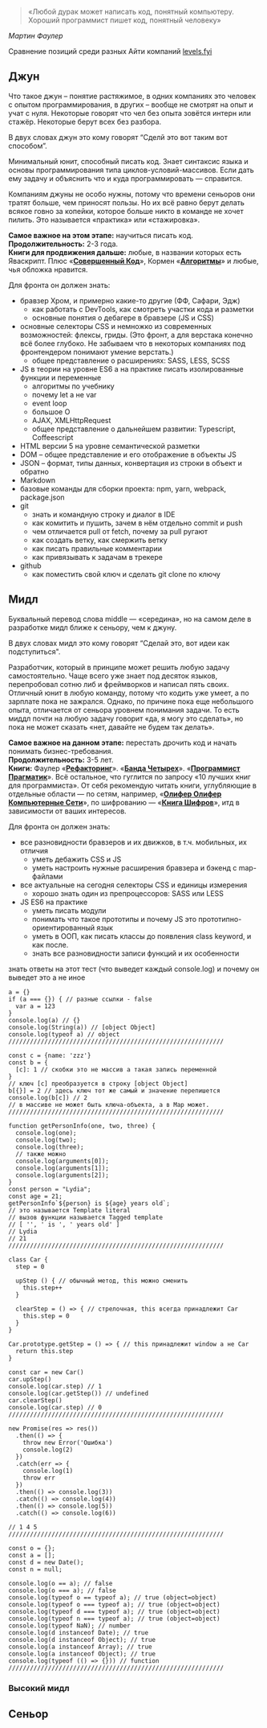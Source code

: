 > «Любой дурак может написать код, понятный компьютеру. Хороший программист пишет код, понятный человеку»

_Мартин Фаулер_

Сравнение позиций среди разных Айти компаний [levels.fyi](https://www.levels.fyi/)

Джун
----

Что такое джун – понятие растяжимое, в одних компаниях это человек с опытом программирования, в других – вообще не смотрят на опыт и учат с нуля. Некоторые говорят что чел без опыта зовётся интерн или стажёр. Некоторые берут всех без разбора.

В двух словах джун это кому говорят “Сделй это вот таким вот способом”.

Минимальный юнит, способный писать код. Знает синтаксис языка и основы программирования типа циклов-условий-массивов. Если дать ему задачу и объяснить что и куда программировать — справится.

Компаниям джуны не особо нужны, потому что времени сеньоров они тратят больше, чем приносят пользы. Но их всё равно берут делать всякое говно за копейки, которое больше никто в команде не хочет пилить. Это называется «практика» или «стажировка».

**Самое важное на этом этапе:** научиться писать код.  
**Продолжительность:** 2-3 года.  
**Книги для продвижения дальше:** любые, в названии которых есть Яваскрипт. Плюс «[**Совершенный Код**](https://www.google.com/search?newwindow=1&client=safari&rls=en&ei=N2o7XJ-dGtDmsAeg5rHABQ&q=%D0%A1%D0%BE%D0%B2%D0%B5%D1%80%D1%88%D0%B5%D0%BD%D0%BD%D1%8B%D0%B9+%D0%9A%D0%BE%D0%B4&oq=%D0%A1%D0%BE%D0%B2%D0%B5%D1%80%D1%88%D0%B5%D0%BD%D0%BD%D1%8B%D0%B9+%D0%9A%D0%BE%D0%B4)», Кормен «[**Алгоритмы**](https://www.google.com/search?client=safari&rls=en&q=%D0%BA%D0%BE%D1%80%D0%BC%D0%B5%D0%BD+%D0%B0%D0%BB%D0%B3%D0%BE%D1%80%D0%B8%D1%82%D0%BC%D1%8B&ie=UTF-8&oe=UTF-8)» и любые, чья обложка нравится.

Для фронта он должен знать:

*   бравзер Хром, и примерно какие-то другие (ФФ, Сафари, Эдж)
    *   как работать с DevTools, как смотреть участки кода и разметки
    *   основные понятия о дебагере в бравзере (JS и CSS)
*   основные селекторы CSS и немножко из современных возможностей: флексы, гриды. (Это фронт, а для верстака конечно всё более глубоко. Не забываем что в некоторых компаниях под фронтендером понимают умение верстать.)
    *   общее представление о расширениях: SASS, LESS, SCSS
*   JS в теории на уровне ES6 а на практике писать изолированные функции и переменные
    *   алгоритмы по учебнику
    *   почему let а не var
    *   event loop
    *   большое О
    *   AJAX, XMLHttpRequest
    *   общее представление о дальнейшем развитии: Typescript, Coffeescript
*   HTML версии 5 на уровне семантической разметки
*   DOM – общее представление и его отображение в объекты JS
*   JSON – формат, типы данных, конвертация из строки в объект и обратно
*   Markdown
*   базовые команды для сборки проекта: npm, yarn, webpack, package.json
*   git
    *   знать и командную строку и диалог в IDE
    *   как комитить и пушить, зачем в нём отдельно commit и push
    *   чем отличается pull от fetch, почему за pull ругают
    *   как создать ветку, как смержить ветку
    *   как писать правильные комментарии
    *   как привязывать к задачам в трекере
*   github
    *   как поместить свой ключ и сделать git clone по ключу

Мидл
----

Буквальный перевод слова middle — «середина», но на самом деле в разработке мидл ближе к сеньору, чем к джуну.

В двух словах мидл это кому говорят “Сделай это, вот идеи как подступиться".

Разработчик, который в принципе может решить любую задачу самостоятельно. Чаще всего уже знает под десяток языков, перепробовал сотню либ и фреймворков и написал пять своих. Отличный юнит в любую команду, потому что кодить уже умеет, а по зарплате пока не зажрался. Однако, по причине пока еще небольшого опыта, отличается от сеньора уровнем понимания задачи. То есть миддл почти на любую задачу говорит «да, я могу это сделать», но пока не может сказать «нет, давайте не будем так делать».

**Самое важное на данном этапе:** перестать дрочить код и начать понимать бизнес-требования.  
**Продолжительность:** 3-5 лет.  
**Книги:** Фаулер «[**Рефакторинг**](https://www.google.com/search?newwindow=1&client=safari&rls=en&ei=6mk7XPCrJYa3kwWq7r2IDA&q=%D1%84%D0%B0%D1%83%D0%BB%D0%B5%D1%80+%D1%80%D0%B5%D1%84%D0%B0%D0%BA%D1%82%D0%BE%D1%80%D0%B8%D0%BD%D0%B3&oq=%D1%84%D0%B0%D1%83%D0%BB%D0%B5%D1%80+%D1%80%D0%B5%D1%84%D0%B0%D0%BA%D1%82%D0%BE%D1%80%D0%B8%D0%BD%D0%B3)». «[**Банда Четырех**](https://www.google.com/search?client=safari&rls=en&q=%D0%B1%D0%B0%D0%BD%D0%B4%D0%B0+%D1%87%D0%B5%D1%82%D1%8B%D1%80%D0%B5%D1%85+%D0%BF%D0%B0%D1%82%D1%82%D0%B5%D1%80%D0%BD%D1%8B&ie=UTF-8&oe=UTF-8)». «[**Программист Прагматик**](https://www.google.com/search?newwindow=1&client=safari&rls=en&ei=I2o7XIv5CKzjsAf0noYQ&q=%D0%BF%D1%80%D0%BE%D0%B3%D1%80%D0%B0%D0%BC%D0%BC%D0%B8%D1%81%D1%82+%D0%BF%D1%80%D0%B0%D0%B3%D0%BC%D0%B0%D1%82%D0%B8%D0%BA&oq=%D0%BF%D1%80%D0%BE%D0%B3%D1%80%D0%B0%D0%BC%D0%BC%D0%B8%D1%81%D1%82+%D0%BF%D1%80%D0%B0%D0%B3%D0%BC%D0%B0%D1%82%D0%B8%D0%BA)». Всё остальное, что гуглится по запросу «10 лучших книг для программиста». От себя рекомендую читать книги, углубляющие в отдельные области — по сетям, например, «[**Олифер Олифер Компьютерные Сети**](https://www.google.com/search?client=safari&rls=en&q=%D0%9E%D0%BB%D0%B8%D1%84%D0%B5%D1%80+%D0%9E%D0%BB%D0%B8%D1%84%D0%B5%D1%80+%D0%9A%D0%BE%D0%BC%D0%BF%D1%8C%D1%8E%D1%82%D0%B5%D1%80%D0%BD%D1%8B%D0%B5+%D0%A1%D0%B5%D1%82%D0%B8&ie=UTF-8&oe=UTF-8)», по шифрованию — «[**Книга Шифров**](https://www.google.com/search?client=safari&rls=en&q=%D0%9A%D0%BD%D0%B8%D0%B3%D0%B0+%D0%A8%D0%B8%D1%84%D1%80%D0%BE%D0%B2&ie=UTF-8&oe=UTF-8)», итд в зависимости от ваших интересов.

Для фронта он должен знать:

*   все разновидности бравзеров и их движков, в т.ч. мобильных, их отличия
    *   уметь дебажить CSS и JS
    *   уметь настроить нужные расширения бравзера и бэкенд с map-файлами
*   все актуальные на сегодня селекторы CSS и единицы измерения
    *   хорошо знать один из препроцессоров: SASS или LESS
*   JS ES6 на практике
    *   уметь писать модули
    *   понимать что такое прототипы и почему JS это прототипно-ориентированный язык
    *   уметь в ООП, как писать классы до появления class keyword, и как после.
    *   знать все разновидности записи функций и их особенности

знать ответы на этот тест (что выведет каждый console.log) и почему он выведет это а не иное

    a = {}
    if (a === {}) { // разные ссылки - false
      var a = 123
    }
    console.log(a) // {}
    console.log(String(a)) // [object Object]
    console.log(typeof a) // object
    ////////////////////////////////////////////////////////////
    
    const c = {name: 'zzz'}
    const b = {
      [c]: 1 // скобки это не массив а такая запись переменной
    }
    // ключ [c] преобразуется в строку [object Object]
    b[{}] = 2 // здесь ключ тот же самый и значение перепишется
    console.log(b[c]) // 2
    // в массиве не может быть ключа-объекта, а в Map может.
    ////////////////////////////////////////////////////////////
    
    function getPersonInfo(one, two, three) {
      console.log(one);
      console.log(two);
      console.log(three);
      // также можно
      console.log(arguments[0]);
      console.log(arguments[1]);
      console.log(arguments[2]);
    }
    const person = "Lydia";
    const age = 21;
    getPersonInfo`${person} is ${age} years old`;
    // это называется Template literal
    // вызов функции называется Tagged template
    // [ '', ' is ', ' years old' ]
    // Lydia
    // 21
    ////////////////////////////////////////////////////////////
    
    class Car {
      step = 0
    
      upStep () { // обычный метод, this можно сменить
        this.step++
      }
    
      clearStep = () => { // стрелочная, this всегда принадлежит Car
        this.step = 0
      }
    }
    
    Car.prototype.getStep = () => { // this принадлежит window а не Car
      return this.step
    }
    
    const car = new Car()
    car.upStep()
    console.log(car.step) // 1
    console.log(car.getStep()) // undefined
    car.clearStep()
    console.log(car.step) // 0
    ////////////////////////////////////////////////////////////
    
    new Promise(res => res())
      .then(() => {
        throw new Error('Ошибка')
        console.log(2)
      })
      .catch(err => {
        console.log(1)
        throw err
      })
      .then(() => console.log(3))
      .catch(() => console.log(4))
      .then(() => console.log(5))
      .catch(() => console.log(6))
    
    // 1 4 5
    ////////////////////////////////////////////////////////////
    
    const o = {};
    const a = [];
    const d = new Date();
    const n = null;
    
    console.log(o == a); // false
    console.log(o === a); // false
    console.log(typeof o == typeof a); // true (object=object)
    console.log(typeof o === typeof a); // true (object=object)
    console.log(typeof d === typeof a); // true (object=object)
    console.log(typeof n === typeof a); // true (object=object)
    console.log(typeof NaN); // number
    console.log(d instanceof Date); // true
    console.log(d instanceof Object); // true
    console.log(a instanceof Array); // true
    console.log(a instanceof Object); // true
    console.log(typeof (() => {})) // function
    ////////////////////////////////////////////////////////////

### Высокий мидл

Сеньор
------